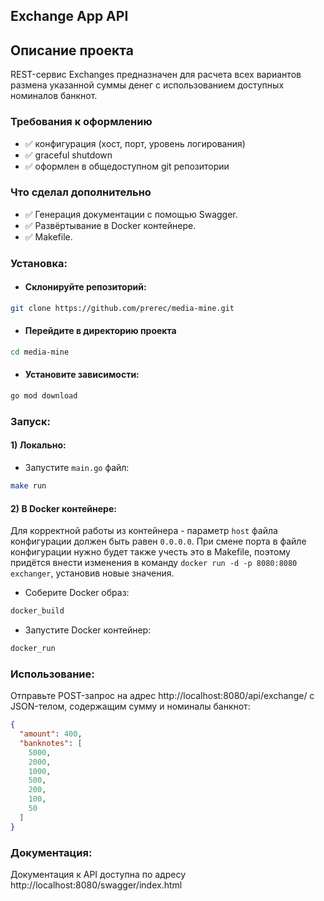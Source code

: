 ## Exchange App API

## Описание проекта

REST-сервис Exchanges предназначен для расчета всех вариантов размена указанной суммы денег с использованием доступных номиналов банкнот.

### Требования к оформлению

- ✅ конфигурация (хост, порт, уровень логирования) 
- ✅ graceful shutdown                                 
- ✅ оформлен в общедоступном git репозитории       

### Что сделал дополнительно

- ✅ Генерация документации с помощью Swagger.
- ✅ Развёртывание в Docker контейнере.
- ✅ Makefile.

### Установка:

- #### Склонируйте репозиторий:
```bash
git clone https://github.com/prerec/media-mine.git
```

- #### Перейдите в директорию проекта
```bash
cd media-mine
```

- #### Установите зависимости:
```bash
go mod download
```

### Запуск:

#### 1) Локально:

- Запустите `main.go` файл:
```bash
make run
```

#### 2) В Docker контейнере:
Для корректной работы из контейнера - параметр `host` файла конфигурации должен быть равен `0.0.0.0`. 
При смене порта в файле конфигурации нужно будет также учесть это в Makefile, поэтому придётся внести изменения
в команду `docker run -d -p 8080:8080 exchanger`, установив новые значения.
- Соберите Docker образ:
```bash
docker_build
```
- Запустите Docker контейнер:
```bash
docker_run
```


### Использование:

Отправьте POST-запрос на адрес http://localhost:8080/api/exchange/ с JSON-телом, содержащим сумму и номиналы банкнот:

```json
{
  "amount": 400,
  "banknotes": [
    5000,
    2000,
    1000,
    500,
    200,
    100,
    50
  ]
}
```

### Документация:

Документация к API доступна по адресу http://localhost:8080/swagger/index.html

